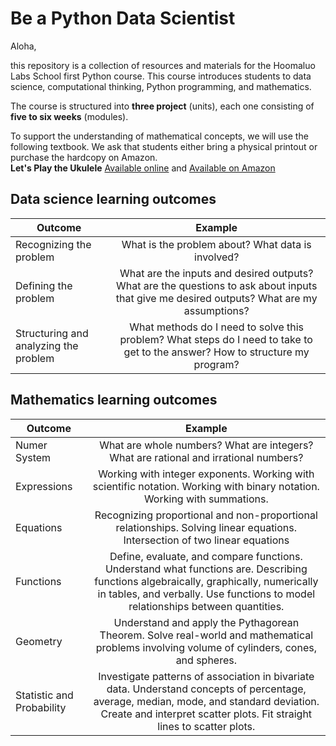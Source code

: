 # Be a Python Data Scientist

Aloha,

this repository is a collection of resources and materials for the Hoomaluo Labs School first Python course. This course introduces students to data science, computational thinking, Python programming, and mathematics.

The course is structured into **three project** (units), each one consisting of **five to six weeks** (modules). 

To support the understanding of mathematical concepts, we will use the following textbook. We ask that students either bring a physical printout or purchase the hardcopy on Amazon. <br>
**Let's Play the Ukulele** [Available online](http://tinyurl.com/stemd2-ukulele-s) and  [Available on Amazon](http://tinyurl.com/stemd2-ukulele-s-amazon)

## Data science learning outcomes

| Outcome       | Example       |
| ------------- |:-------------:|
| Recognizing the problem     | What is the problem about? What data is involved? |
| Defining the problem     | What are the inputs and desired outputs? What are the questions to ask about inputs that give me desired outputs? What are my assumptions?     |
| Structuring and analyzing the problem | What methods do I need to solve this problem? What steps do I need to take to get to the answer? How to structure my program?     |

## Mathematics learning outcomes

| Outcome       | Example       |
| ------------- |:-------------:|
| Numer System  | What are whole numbers? What are integers? What are rational and irrational numbers? |
| Expressions   | Working with integer exponents. Working with scientific notation. Working with binary notation. Working with summations.     |
| Equations | Recognizing proportional and non-proportional relationships. Solving linear equations. Intersection of two linear equations     |
| Functions | Define, evaluate, and compare functions. Understand what functions are. Describing functions algebraically, graphically, numerically in tables, and verbally. Use functions to model relationships between quantities. |
| Geometry | Understand and apply the Pythagorean Theorem. Solve real-world and mathematical problems involving volume of cylinders, cones, and spheres. |
| Statistic and Probability | Investigate patterns of association in bivariate data. Understand concepts of percentage, average, median, mode, and standard deviation. Create and interpret scatter plots. Fit straight lines to scatter plots. |
